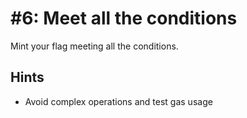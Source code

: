 # #6: Meet all the conditions

Mint your flag meeting all the conditions.

## Hints

- Avoid complex operations and test gas usage
